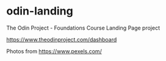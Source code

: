 # odin-landing
The Odin Project - Foundations Course
Landing Page project

https://www.theodinproject.com/dashboard

Photos from https://www.pexels.com/ 


